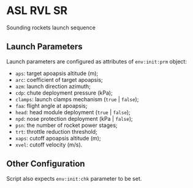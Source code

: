 # ASL RVL SR
Sounding rockets launch sequence

## Launch Parameters
Launch parameters are configured as attributes of ```env:init:prm``` object:
- ```aps```: target apoapsis altitude (m);
- ```arc```: coefficient of target apoapsis;
- ```azm```: launch direction azimuth;
- ```cdp```: chute deployment pressure (kPa);
- ```clamps```: launch clamps mechanism (```true``` | ```false```);
- ```faa```: flight angle at apoapsis;
- ```head```: head module deployment (```true``` | ```false```);
- ```npd```: nose protection deployment (kPa | ```false```);
- ```psn```: the number of rocket power stages;
- ```trt```: throttle reduction threshold;
- ```xaps```: cutoff apoapsis altitude (m);
- ```xvel```: cutoff velocity (m/s).

## Other Configuration
Script also expects ```env:init:chk``` parameter to be set.
